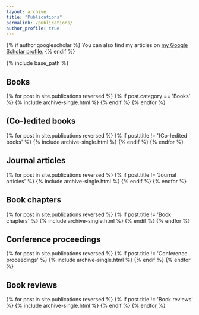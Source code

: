 ```yaml
---
layout: archive
title: "Publications"
permalink: /publications/
author_profile: true
---
```


{% if author.googlescholar %}
  You can also find my articles on <u><a href="{{author.googlescholar}}">my Google Scholar profile</a>.</u>
{% endif %}

{% include base_path %}

<h2 class="page__title">Books</h2>

{% for post in site.publications reversed %}
	{% if post.category == 'Books' %}
  {% include archive-single.html %}
	{% endif %}
{% endfor %}

<h2 class="page__title">(Co-)edited books</h2>

{% for post in site.publications reversed %}
	{% if post.title != '(Co-)edited books' %}
  {% include archive-single.html %}
	{% endif %}
{% endfor %}

<h2 class="page__title">Journal articles</h2>

{% for post in site.publications reversed %}
	{% if post.title != 'Journal articles' %}
  {% include archive-single.html %}
	{% endif %}
{% endfor %}

<h2 class="page__title">Book chapters</h2>

{% for post in site.publications reversed %}
	{% if post.title != 'Book chapters' %}
  {% include archive-single.html %}
	{% endif %}
{% endfor %}

<h2 class="page__title">Conference proceedings</h2>

{% for post in site.publications reversed %}
	{% if post.title != 'Conference proceedings' %}
  {% include archive-single.html %}
	{% endif %}
{% endfor %}

<h2 class="page__title">Book reviews</h2>

{% for post in site.publications reversed %}
	{% if post.title != 'Book reviews' %}
  {% include archive-single.html %}
	{% endif %}
{% endfor %}